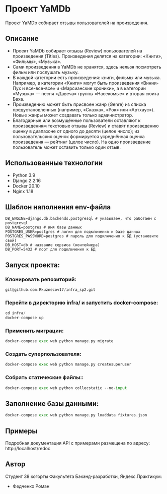 # Проект YaMDb

Проект YaMDb собирает отзывы пользователей на произведения.

## Описание

* Проект YaMDb собирает отзывы (Review) пользователей на произведения (Titles). Произведения делятся на категории: «Книги», «Фильмы», «Музыка».
* Сами произведения в YaMDb не хранятся, здесь нельзя посмотреть фильм или послушать музыку.
* В каждой категории есть произведения: книги, фильмы или музыка. Например, в категории «Книги» могут быть произведения «Винни-Пух и все-все-все» и «Марсианские хроники», а в категории «Музыка» — песня «Давеча» группы «Насекомые» и вторая сюита Баха.
* Произведению может быть присвоен жанр (Genre) из списка предустановленных (например, «Сказка», «Рок» или «Артхаус»). Новые жанры может создавать только администратор.
* Благодарные или возмущённые пользователи оставляют к произведениям текстовые отзывы (Review) и ставят произведению оценку в диапазоне от одного до десяти (целое число); из пользовательских оценок формируется усреднённая оценка произведения — рейтинг (целое число). На одно произведение пользователь может оставить только один отзыв.

## Использованные технологии

* Python 3.9
* Django 2.2.16
* Docker 20.10
* Nginx 1.18

## Шаблон наполнения env-файла

```
DB_ENGINE=django.db.backends.postgresql # указываем, что работаем с postgresql
DB_NAME=postgres # имя базы данных
POSTGRES_USER=postgres # логин для подключения к базе данных
POSTGRES_PASSWORD=postgres # пароль для подключения к БД (установите свой)
DB_HOST=db # название сервиса (контейнера)
DB_PORT=5432 # порт для подключения к БД
```

## Запуск проекта:

### Клонировать репозиторий:

```python
git@github.com:Rkuznecov17/infra_sp2.git
```

### Перейти в директорию infra/ и запустить docker-compose:

```python
cd infra/
docker-compose up
```

### Применить миграции:

```python
docker-compose exec web python manage.py migrate
```

### Создать суперпользователя:

```python
docker-compose exec web python manage.py createsuperuser
```

### Cобрать статические файлы::

```python
docker-compose exec web python collecstatic --no-input
```

## Заполнение базы данными:

```python
docker-compose exec web python manage.py loaddata fixtures.json
```

## Примеры

Подробная документация API с примерами размещена по адресу:
http://localhost/redoc

## Автор

Студент 38 когорты Факультета Бэкэнд-разработки, Яндекс.Практикум:

* Федченко Роман
